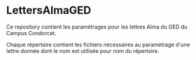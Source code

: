 # LettersAlmaGED
Ce repository contient les paramétrages pour les lettres Alma du GED du Campus Condorcet. 

Chaque répertoire contient les fichiers nécessaires au paramétrage d'une lettre donnée dont le nom est utilisée pour nom du répertoire. 
